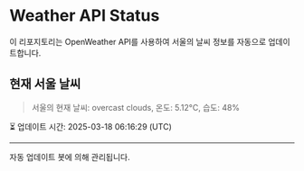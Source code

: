 
# Weather API Status

이 리포지토리는 OpenWeather API를 사용하여 서울의 날씨 정보를 자동으로 업데이트합니다.

## 현재 서울 날씨
> 서울의 현재 날씨: overcast clouds, 온도: 5.12°C, 습도: 48%

⏳ 업데이트 시간: 2025-03-18 06:16:29 (UTC)

---
자동 업데이트 봇에 의해 관리됩니다.

